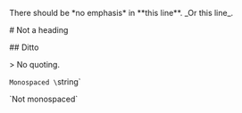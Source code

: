 There should be \*no emphasis\* in \*\*this line\*\*.
\_Or this line\_.

\# Not a heading

\#\# Ditto

\> No quoting.

`Monospaced \`string`

\`Not monospaced\`
